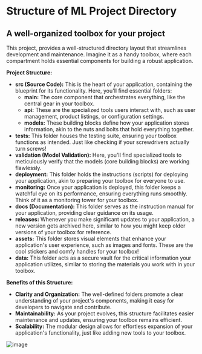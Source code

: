 # Structure of ML Project Directory

## A well-organized toolbox for your project

This project, provides a well-structured directory layout that streamlines development and maintenance. Imagine it as a handy toolbox, where each compartment holds essential components for building a robust application.

**Project Structure:**

* **src (Source Code):** This is the heart of your application, containing the blueprint for its functionality. Here, you'll find essential folders:
    * **main:** The core component that orchestrates everything, like the central gear in your toolbox.
    * **api:** These are the specialized tools users interact with, such as user management, product listings, or configuration settings.
    * **models:** These building blocks define how your application stores information, akin to the nuts and bolts that hold everything together.
* **tests:** This folder houses the testing suite, ensuring your toolbox functions as intended. Just like checking if your screwdrivers actually turn screws!
* **validation (Model Validation):** Here, you'll find specialized tools to meticulously verify that the models (core building blocks) are working flawlessly.
* **deployment:** This folder holds the instructions (scripts) for deploying your application, akin to preparing your toolbox for everyone to use.
* **monitoring:** Once your application is deployed, this folder keeps a watchful eye on its performance, ensuring everything runs smoothly. Think of it as a monitoring tower for your toolbox.
* **docs (Documentation):** This folder serves as the instruction manual for your application, providing clear guidance on its usage.
* **releases:** Whenever you make significant updates to your application, a new version gets archived here, similar to how you might keep older versions of your toolbox for reference.
* **assets:** This folder stores visual elements that enhance your application's user experience, such as images and fonts. These are the cool stickers and comfy handles for your toolbox!
* **data:** This folder acts as a secure vault for the critical information your application utilizes, similar to storing the materials you work with in your toolbox.

**Benefits of this Structure:**

* **Clarity and Organization:** The well-defined folders promote a clear understanding of your project's components, making it easy for developers to navigate and contribute.
* **Maintainability:** As your project evolves, this structure facilitates easier maintenance and updates, ensuring your toolbox remains efficient.
* **Scalability:** The modular design allows for effortless expansion of your application's functionality, just like adding new tools to your toolbox.

![image](https://github.com/usct01/project_structure/assets/47659833/aef4957f-4898-4981-a5ee-edbb74bb1110)
